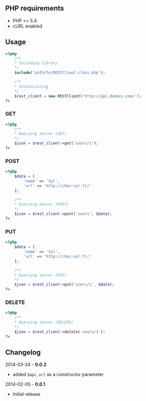 ## PHP requirements

* PHP >= 5.4
* cURL enabled

## Usage

```php
<?php
    /**
    * Including library
    */
    include('path/to/RESTClient.class.php');

    /**
    * Instanciating
    */
    $rest_client = new RESTClient('http://api.domain.com/');
?>
```

### GET

```php
<?php
    /**
    * Querying server (GET)
    */
    $json = $rest_client->get('users/1');
?>
```

### POST

```php
<?php
    $data = [
        'name' => 'Syl',
        'url' => 'http://chez-syl.fr/'
    ];

    /**
    * Querying server (POST)
    */
    $json = $rest_client->post('users', $data);
?>
```

### PUT

```php
<?php
    $data = [
        'name' => 'Syl',
        'url' => 'http://chez-syl.fr/'
    ];

    /**
    * Querying server (PUT)
    */
    $json = $rest_client->put('users/1', $data);
?>
```

### DELETE

```php
<?php
    /**
    * Querying server (DELETE)
    */
    $json = $rest_client->delete('users/1');
?>
```

## Changelog

2014-03-24 - **0.0.2**

* added ```$api_url``` as a constructor parameter

2014-02-05 - **0.0.1**

* Initial release
